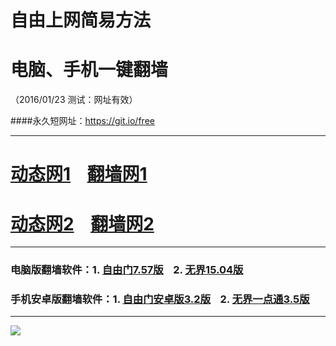 # 自由上网简易方法
# 电脑、手机一键翻墙
（2016/01/23 测试：网址有效）

####永久短网址：https://git.io/free

***

# <a href="http://dt03.kiani.com/123" target="_blank">动态网1</a>&nbsp;&nbsp;&nbsp;&nbsp;<a href="http://fq01.macao.org" target="_blank">翻墙网1</a>

# <a href="http://dt-04.turocied.com/123" target="_blank">动态网2</a>&nbsp;&nbsp;&nbsp;&nbsp;<a href="http://fq02.k4ds.org" target="_blank">翻墙网2</a>

***

### 电脑版翻墙软件：1. <a href="http://fq03.itarea.org/fgget.php?fid=fg757p.zip" target="_blank">自由门7.57版</a>&nbsp;&nbsp;&nbsp;&nbsp;2. <a href="http://fq03.itarea.org/fgget.php?fid=u1504.zip" target="_blank">无界15.04版</a>

### 手机安卓版翻墙软件：1. <a href="http://fq03.itarea.org/fgget.php?fid=fgma32.apk" target="_blank">自由门安卓版3.2版</a>&nbsp;&nbsp;&nbsp;&nbsp;2. <a href="http://fq03.itarea.org/fgget.php?fid=um3.5.apk" target="_blank">无界一点通3.5版</a>

***
<p><img src="http://fq05.stvad.org/pic/yjfq0.png"></p>  
